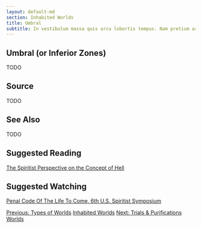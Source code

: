 ```yaml
---
layout: default-md
section: Inhabited Worlds
title: Umbral
subtitle: In vestibulum massa quis arcu lobortis tempus. Nam pretium arcu in odio vulputate luctus.
---
```


## Umbral (or Inferior Zones)
TODO


## Source
TODO


## See Also
TODO


## Suggested Reading
[The Spiritist Perspective on the Concept of Hell](/books/allan-kardec/what-is-spiritism/concept-of-hell)


## Suggested Watching
[Penal Code Of The Life To Come, 6th U.S. Spiritist Symposium](https://www.youtube.com/watch?v=qNVSrjr0gzw)



<a href="types" class="button">Previous: Types of Worlds</a>
<a href="./" class="button special">Inhabited Worlds</a>
<a href="trial-purification" class="button">Next: Trials & Purifications Worlds</a>
